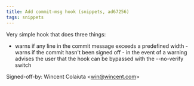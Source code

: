 ```yaml
---
title: Add commit-msg hook (snippets, ad67256)
tags: snippets
---
```


Very simple hook that does three things:

-   warns if any line in the commit message exceeds a predefined width - warns if the commit hasn't been signed off - in the event of a warning advises the user that the hook can be bypassed with the --no-verify switch

Signed-off-by: Wincent Colaiuta &lt;win@wincent.com&gt;
